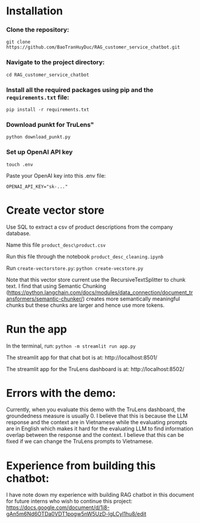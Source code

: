 # Installation

### Clone the repository:
`git clone https://github.com/BaoTranHuyDuc/RAG_customer_service_chatbot.git`

### Navigate to the project directory:
`cd RAG_customer_service_chatbot`

### Install all the required packages using pip and the `requirements.txt` file:
`pip install -r requirements.txt`

### Download punkt for TruLens"
`python download_punkt.py`

### Set up OpenAI API key
`touch .env`

Paste your OpenAI key into this .env file:

`OPENAI_API_KEY="sk-..."`

# Create vector store
Use SQL to extract a csv of product descriptions from the company database.

Name this file `product_desc\product.csv`

Run this file through the notebook `product_desc_cleaning.ipynb`

Run `create-vectorstore.py`:
`python create-vecstore.py`

Note that this vector store current use the RecursiveTextSplitter to chunk text. I find that using Semantic Chunking (https://python.langchain.com/docs/modules/data_connection/document_transformers/semantic-chunker/) creates more semantically meaningful chunks but these chunks are larger and hence use more tokens.

# Run the app
In the terminal, run:
`python -m streamlit run app.py`

The streamlit app for that chat bot is at: http://localhost:8501/

The streamlit app for the TruLens dashboard is at: http://localhost:8502/

# Errors with the demo:

Currently, when you evaluate this demo with the TruLens dashboard, the groundedness measure is usually 0. I believe that this is because the LLM response and the context are in Vietnamese while the evaluating prompts are in English which makes it hard for the evaluating LLM to find information overlap between the response and the context. I believe that this can be fixed if we can change the TruLens prompts to Vietnamese.

# Experience from building this chatbot:
I have note down my experience with building RAG chatbot in this document for future interns who wish to continue this project: https://docs.google.com/document/d/1i8-gAn5m6Nd6OTDa0VDT1pogw5nW5UzD-lgLCyl1hu8/edit 
